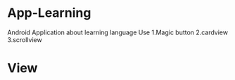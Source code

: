 # App-Learning
Android Application about learning language
Use
1.Magic button 
2.cardview 
3.scrollview
# View
